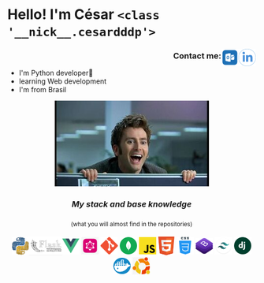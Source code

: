# __Hello!__  I'm César `<class '__nick__.cesardddp'>`   
<!-- neal.fun -->

[<img src="./img/linkedin-icon.png" width="35" align="right" />](https://www.linkedin.com/in/c%C3%A9sar-m-oliveira-657a66159/)
[<img src = "./img/hotmail.png" width="35" align="right">](mailto:cesardddp@hotmail.com)


<!-- <div align="right" >|</div> -->
<div align="right" >

### **Contact me:**

</div>

<!-- <div align="right" >Contact me:</div> -->

- I'm Python developer🐍
- learning Web development  
- I'm from Brasil

<div align="center">

[<img src = "./img/0000.jpg" width="" align="">]()

<div>

<div align="center">

### ***My stack and base knowledge***
<sub>(what you will almost find in the repositories)</sub>

[<img align="center" width="35"  src ="./img/python.png"/>]()
[<img align="center" width="69" style="margin: 4px -5px;" src ="./img/flask.png"/>]()
[<img align="center" width="35" src ="./img/vue.svg"/>]()
[<img align="center" width="35" src ="./img/graphql.svg"/>]()
[<img align="center" width="35" src ="./img/git.png"/>]()
[<img align="center" width="35" src ="./img/mongodb.svg"/>]()
[<img align="center" width="35" src ="./img/js.png"/>]()
[<img align="center" width="33" src ="./img/html5.png"/>]()
[<img align="center" width="35" src ="./img/css-4.png"/>]()
[<img align="center" width="35" src ="./img/bootstrap.png"/>]()
[<img align="center" width="35" src ="./img/tailwind css.png"/>]()
[<img align="center" width="35" src ="./img/django.png"/>]()
[<img align="center" width="35" src ="./img/docker.png"/>]()
[<img align="center" width="35" src ="./img/ubuntu.png"/>]()

</div>
